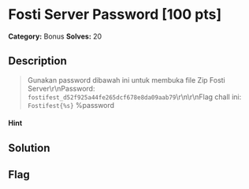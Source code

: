 # Fosti Server Password [100 pts]

**Category:** Bonus
**Solves:** 20

## Description
>Gunakan password dibawah ini untuk membuka file Zip Fosti Server\r\nPassword: `fostifest_d52f925a44fe265dcf678e8da09aab79`\r\n\r\nFlag chall ini: `Fostifest{%s}` %password

#### Hint 

## Solution

## Flag

